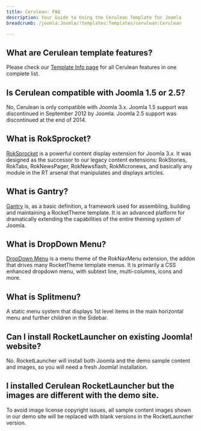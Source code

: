 ```yaml
---
title: Cerulean: FAQ
description: Your Guide to Using the Cerulean Template for Joomla
breadcrumb: /joomla:Joomla/!templates:Templates/cerulean:Cerulean

---
```


What are Cerulean template features?
-----
Please check our [Template Info page][features] for all Cerulean features in one complete list.

Is Cerulean compatible with Joomla 1.5 or 2.5?
-----
No, Cerulean is only compatible with Joomla 3.x. Joomla 1.5 support was discontinued in September 2012 by Joomla. Joomla 2.5 support was discontinued at the end of 2014. 

What is RokSprocket?
-----
[RokSprocket][roksprocket] is a powerful content display extension for Joomla 3.x. It was designed as the successor to our legacy content extensions: RokStories, RokTabs, RokNewsPager, RokNewsflash, RokMicronews, and basically any module in the RT arsenal that manipulates and displays articles.

What is Gantry?
-----
[Gantry][gantry] is, as a basic definition, a framework used for assembling, building and maintaining a RocketTheme template. It is an advanced platform for dramatically extending the capabilities of the entire theming system of Joomla.

What is DropDown Menu?
-----
[DropDown Menu][dropdown] is a menu theme of the RokNavMenu extension, the addon that drives many RocketTheme template menus. It is primarily a CSS enhanced dropdown menu, with subtext line, multi-columns, icons and more.

What is Splitmenu?
-----
A static menu system that displays 1st level items in the main horizontal menu and further children in the Sidebar.

Can I install RocketLauncher on existing Joomla! website?
-----
No. RocketLauncher will install both Joomla and the demo sample content and images, so you will need a fresh Joomla! installation.

I installed Cerulean RocketLauncher but the images are different with the demo site.
-----
To avoid image license copyright issues, all sample content images shown in our demo site will be replaced with blank versions in the RocketLauncher version.

[gantry]: http://gantry.org/
[features]: http://demo.rockettheme.com/joomla-templates/cerulean/features
[font]: http://www.fontsquirrel.com/fonts/ubuntu
[forum]: http://www.rockettheme.com/forum/joomla-template-cerulean
[roksprocket]: http://www.rockettheme.com/joomla/extensions/roksprocket
[dropdown]: http://demo.rockettheme.com/joomla-templates/cerulean/features/menu-options
[splitmenu]: http://demo.rockettheme.com/joomla-templates/cerulean/features/menu-options
[extensions]: http://demo.rockettheme.com/joomla-templates/cerulean/features/extensions